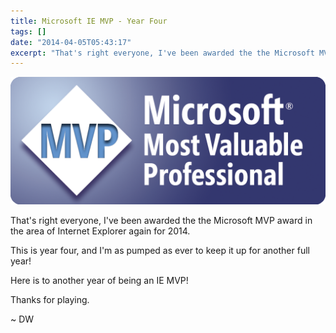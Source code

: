 ```yaml
---
title: Microsoft IE MVP - Year Four
tags: []
date: "2014-04-05T05:43:17"
excerpt: "That's right everyone, I've been awarded the the Microsoft MVP award in the area of Internet Explorer again for 2014."
---
```


[1]: MVP_Horizontal_FullColor.png

![1]

That's right everyone, I've been awarded the the Microsoft MVP award in the area of Internet Explorer again for 2014.

This is year four, and I'm as pumped as ever to keep it up for another full year!

Here is to another year of being an IE MVP!

Thanks for playing.

~ DW